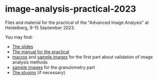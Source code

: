 # image-analysis-practical-2023

Files and material for the practical of the "Advanced Image Analysis" at Heidelberg, 9-15 September 2023.

You may find: 
* [The slides](slides/Image_Analysis_pptx)
* [The manual for the practical](practical/manual/practical_image_analysis.pdf)
* [macros](practical/validation/macros) and [sample images](practical/validation/shapes) for the first part about validation of image analysis methods
* [sample images](practical/granulometry) for the granulometry part
* [The plugins](practical/plugins) (if necessary)

  
